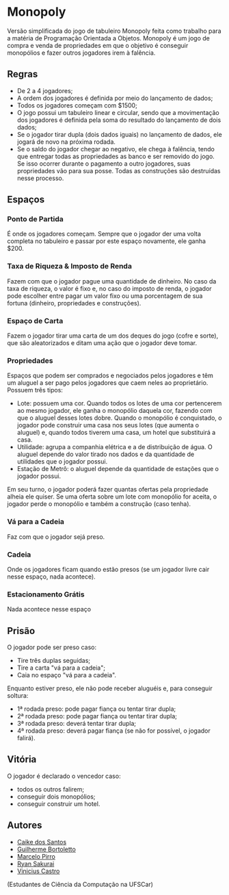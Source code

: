 # Monopoly
Versão simplificada do jogo de tabuleiro Monopoly feita como trabalho para a matéria de Programação Orientada a Objetos. Monopoly é um jogo de compra e venda de propriedades em que o objetivo é conseguir monopólios e fazer outros jogadores irem à falência.

## Regras
- De 2 a 4 jogadores;
- A ordem dos jogadores é definida por meio do lançamento de dados;
- Todos os jogadores começam com $1500;
- O jogo possui um tabuleiro linear e circular, sendo que a movimentação dos jogadores é definida pela soma do resultado do lançamento de dois dados;
- Se o jogador tirar dupla (dois dados iguais) no lançamento de dados, ele jogará de novo na próxima rodada.
- Se o saldo do jogador chegar ao negativo, ele chega à falência, tendo que entregar todas as propriedades as banco e ser removido do jogo. Se isso ocorrer durante o pagamento a outro jogadores, suas propriedades vão para sua posse. Todas as construções são destruídas nesse processo.

## Espaços
### Ponto de Partida
É onde os jogadores começam. Sempre que o jogador der uma volta completa no tabuleiro e passar por este espaço novamente, ele ganha $200.

### Taxa de Riqueza & Imposto de Renda
Fazem com que o jogador pague uma quantidade de dinheiro. No caso da taxa de riqueza, o valor é fixo e, no caso do imposto de renda, o jogador pode escolher entre pagar um valor fixo ou uma porcentagem de sua fortuna (dinheiro, propriedades e construções).

### Espaço de Carta
Fazem o jogador tirar uma carta de um dos deques do jogo (cofre e sorte), que são aleatorizados e ditam uma ação que o jogador deve tomar.

### Propriedades
Espaços que podem ser comprados e negociados pelos jogadores e têm um aluguel a ser pago pelos jogadores que caem neles ao proprietário. Possuem três tipos:
- Lote: possuem uma cor. Quando todos os lotes de uma cor pertencerem ao mesmo jogador, ele ganha o monopólio daquela cor, fazendo com que o aluguel desses lotes dobre. Quando o monopólio é conquistado, o jogador pode construir uma casa nos seus lotes (que aumenta o aluguel) e, quando todos tiverem uma casa, um hotel que substituirá a casa.
- Utilidade: agrupa a companhia elétrica e a de distribuição de água. O aluguel depende do valor tirado nos dados e da quantidade de utilidades que o jogador possui.
- Estação de Metrô: o aluguel depende da quantidade de estações que o jogador possui.

Em seu turno, o jogador poderá fazer quantas ofertas pela propriedade alheia ele quiser. Se uma oferta sobre um lote com monopólio for aceita, o jogador perde o monopólio e também a construção (caso tenha).

### Vá para a Cadeia
Faz com que o jogador sejá preso.

### Cadeia
Onde os jogadores ficam quando estão presos (se um jogador livre cair nesse espaço, nada acontece).

### Estacionamento Grátis
Nada acontece nesse espaço

## Prisão
O jogador pode ser preso caso:
- Tire três duplas seguidas;
- Tire a carta "vá para a cadeia";
- Caia no espaço "vá para a cadeia".

Enquanto estiver preso, ele não pode receber aluguéis e, para conseguir soltura:
- 1ª rodada preso: pode pagar fiança ou tentar tirar dupla;
- 2ª rodada preso: pode pagar fiança ou tentar tirar dupla;
- 3ª rodada preso: deverá tentar tirar dupla;
- 4ª rodada preso: deverá pagar fiança (se não for possível, o jogador falirá).

## Vitória
O jogador é declarado o vencedor caso:
- todos os outros falirem;
- conseguir dois monopólios;
- conseguir construir um hotel.

## Autores
- [Caike dos Santos](https://github.com/CaikeSantos)
- [Guilherme Bortoletto](https://github.com/guilherme-bortoletto)
- [Marcelo Pirro](https://github.com/marcelopirro)
- [Ryan Sakurai](https://github.com/ryansakurai)
- [Vinicius Castro](https://github.com/vinciuscastro)

(Estudantes de Ciência da Computação na UFSCar)
